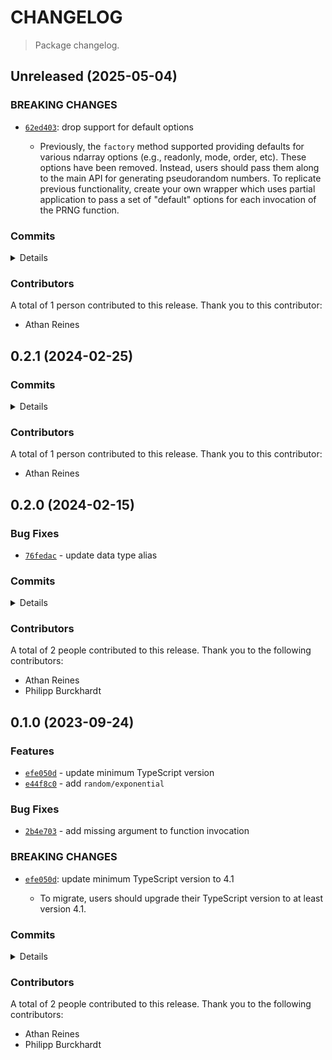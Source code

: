 # CHANGELOG

> Package changelog.

<section class="release" id="unreleased">

## Unreleased (2025-05-04)

<section class="breaking-changes">

### BREAKING CHANGES

-   [`62ed403`](https://github.com/stdlib-js/stdlib/commit/62ed40363834199d5dfabb4968d9f63a6539b198): drop support for default options

    -   Previously, the `factory` method supported providing defaults for
        various ndarray options (e.g., readonly, mode, order, etc). These
        options have been removed. Instead, users should pass them along
        to the main API for generating pseudorandom numbers. To replicate
        previous functionality, create your own wrapper which uses partial
        application to pass a set of \"default\" options for each invocation
        of the PRNG function.

</section>

<!-- /.breaking-changes -->

<section class="commits">

### Commits

<details>

-   [`62ed403`](https://github.com/stdlib-js/stdlib/commit/62ed40363834199d5dfabb4968d9f63a6539b198) - **refactor:** migrate to `random/tools/unary-factory` and drop support for default options _(by Athan Reines)_

</details>

</section>

<!-- /.commits -->

<section class="contributors">

### Contributors

A total of 1 person contributed to this release. Thank you to this contributor:

-   Athan Reines

</section>

<!-- /.contributors -->

</section>

<!-- /.release -->

<section class="release" id="v0.2.1">

## 0.2.1 (2024-02-25)

<section class="commits">

### Commits

<details>

-   [`5f66800`](https://github.com/stdlib-js/stdlib/commit/5f66800facbc7d7b173e77ca1273d89d348ba5f1) - **test:** fix function invocations _(by Athan Reines)_

</details>

</section>

<!-- /.commits -->

<section class="contributors">

### Contributors

A total of 1 person contributed to this release. Thank you to this contributor:

-   Athan Reines

</section>

<!-- /.contributors -->

</section>

<!-- /.release -->

<section class="release" id="v0.2.0">

## 0.2.0 (2024-02-15)

<section class="bug-fixes">

### Bug Fixes

-   [`76fedac`](https://github.com/stdlib-js/stdlib/commit/76fedac7c077e6c4464fc19c8babf0e51dfda187) - update data type alias

</section>

<!-- /.bug-fixes -->

<section class="commits">

### Commits

<details>

-   [`76fedac`](https://github.com/stdlib-js/stdlib/commit/76fedac7c077e6c4464fc19c8babf0e51dfda187) - **fix:** update data type alias _(by Athan Reines)_
-   [`23114c6`](https://github.com/stdlib-js/stdlib/commit/23114c65f67ea8c17fc835e280408c39544dfa76) - **build:** remove tslint directives _(by Philipp Burckhardt)_

</details>

</section>

<!-- /.commits -->

<section class="contributors">

### Contributors

A total of 2 people contributed to this release. Thank you to the following contributors:

-   Athan Reines
-   Philipp Burckhardt

</section>

<!-- /.contributors -->

</section>

<!-- /.release -->

<section class="release" id="v0.1.0">

## 0.1.0 (2023-09-24)

<section class="features">

### Features

-   [`efe050d`](https://github.com/stdlib-js/stdlib/commit/efe050dbf3d17bd6929da255fa079c0324afc213) - update minimum TypeScript version
-   [`e44f8c0`](https://github.com/stdlib-js/stdlib/commit/e44f8c04cf659116ff94957106a66c415ff31b8a) - add `random/exponential`

</section>

<!-- /.features -->

<section class="bug-fixes">

### Bug Fixes

-   [`2b4e703`](https://github.com/stdlib-js/stdlib/commit/2b4e70368f6e660231aea893f149fd5368c29a5a) - add missing argument to function invocation

</section>

<!-- /.bug-fixes -->

<section class="breaking-changes">

### BREAKING CHANGES

-   [`efe050d`](https://github.com/stdlib-js/stdlib/commit/efe050dbf3d17bd6929da255fa079c0324afc213): update minimum TypeScript version to 4.1

    -   To migrate, users should upgrade their TypeScript version to at least version 4.1.

</section>

<!-- /.breaking-changes -->

<section class="commits">

### Commits

<details>

-   [`efe050d`](https://github.com/stdlib-js/stdlib/commit/efe050dbf3d17bd6929da255fa079c0324afc213) - **feat:** update minimum TypeScript version _(by Philipp Burckhardt)_
-   [`55866ea`](https://github.com/stdlib-js/stdlib/commit/55866ea8ef1282528b839fd9ce9c43c6a80056f8) - **test:** use strictEqual checks _(by Philipp Burckhardt)_
-   [`307c8e6`](https://github.com/stdlib-js/stdlib/commit/307c8e635fbfd9fddff508b8aa38372001a495a9) - **docs:** fix grammar _(by Athan Reines)_
-   [`dd64c1f`](https://github.com/stdlib-js/stdlib/commit/dd64c1f8adecb90cf7fcde7f86aab19526c4f000) - **docs:** update option description _(by Athan Reines)_
-   [`722eb30`](https://github.com/stdlib-js/stdlib/commit/722eb308a795baca6ac308ecb41b8245f8ab21d4) - **docs:** update option description _(by Athan Reines)_
-   [`bfd5970`](https://github.com/stdlib-js/stdlib/commit/bfd597009a78c34821300c9da74dd4eb297ad87a) - **docs:** update description for `submode` option _(by Athan Reines)_
-   [`f0945c7`](https://github.com/stdlib-js/stdlib/commit/f0945c79fd8370bb80fb4ec020c2471b7ca313b0) - **test:** add tests for the main export _(by Athan Reines)_
-   [`2b4e703`](https://github.com/stdlib-js/stdlib/commit/2b4e70368f6e660231aea893f149fd5368c29a5a) - **fix:** add missing argument to function invocation _(by Athan Reines)_
-   [`b9b4847`](https://github.com/stdlib-js/stdlib/commit/b9b48479cd3e74b76aaa360252d036d1365bb8b2) - **docs:** update copy _(by Athan Reines)_
-   [`e44f8c0`](https://github.com/stdlib-js/stdlib/commit/e44f8c04cf659116ff94957106a66c415ff31b8a) - **feat:** add `random/exponential` _(by Athan Reines)_

</details>

</section>

<!-- /.commits -->

<section class="contributors">

### Contributors

A total of 2 people contributed to this release. Thank you to the following contributors:

-   Athan Reines
-   Philipp Burckhardt

</section>

<!-- /.contributors -->

</section>

<!-- /.release -->

